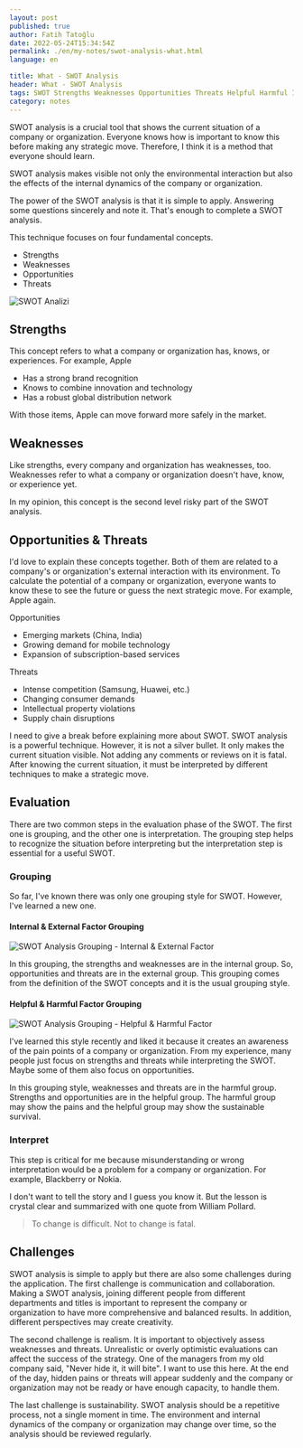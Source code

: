 ```yaml
---
layout: post
published: true
author: Fatih Tatoğlu
date: 2022-05-24T15:34:54Z
permalink: ./en/my-notes/swot-analysis-what.html
language: en

title: What - SWOT Analysis
header: What - SWOT Analysis
tags: SWOT Strengths Weaknesses Opportunities Threats Helpful Harmful Internal External Environment
category: notes
---
```


SWOT analysis is a crucial tool that shows the current situation of a company or organization. Everyone knows how is important to know this before making any strategic move. Therefore, I think it is a method that everyone should learn.

SWOT analysis makes visible not only the environmental interaction but also the effects of the internal dynamics of the company or organization.

The power of the SWOT analysis is that it is simple to apply. Answering some questions sincerely and note it. That's enough to complete a SWOT analysis.

This technique focuses on four fundamental concepts.

- Strengths
- Weaknesses
- Opportunities
- Threats

![SWOT Analizi](../../../image/swot_initial.png "SWOT Analizi Bileşenleri")

## Strengths

This concept refers to what a company or organization has, knows, or experiences. For example, Apple

- Has a strong brand recognition
- Knows to combine innovation and technology
- Has a robust global distribution network

With those items, Apple can move forward more safely in the market.

## Weaknesses

Like strengths, every company and organization has weaknesses, too. Weaknesses refer to what a company or organization doesn't have, know, or experience yet.

In my opinion, this concept is the second level risky part of the SWOT analysis.

## Opportunities & Threats

I'd love to explain these concepts together. Both of them are related to a company's or organization's external interaction with its environment. To calculate the potential of a company or organization, everyone wants to know these to see the future or guess the next strategic move. For example, Apple again.

Opportunities

- Emerging markets (China, India)
- Growing demand for mobile technology
- Expansion of subscription-based services

Threats

- Intense competition (Samsung, Huawei, etc.)
- Changing consumer demands
- Intellectual property violations
- Supply chain disruptions

I need to give a break before explaining more about SWOT. SWOT analysis is a powerful technique. However, it is not a silver bullet. It only makes the current situation visible. Not adding any comments or reviews on it is fatal. After knowing the current situation, it must be interpreted by different techniques to make a strategic move.

## Evaluation

There are two common steps in the evaluation phase of the SWOT. The first one is grouping, and the other one is interpretation. The grouping step helps to recognize the situation before interpreting but the interpretation step is essential for a useful SWOT.

### Grouping

So far, I've known there was only one grouping style for SWOT. However, I've learned a new one.

#### Internal & External Factor Grouping

![SWOT Analysis Grouping - Internal & External Factor](../../../image/swot_internal_external.png "SWOT Analysis Grouping - Internal & External Factor")

In this grouping, the strengths and weaknesses are in the internal group. So, opportunities and threats are in the external group. This grouping comes from the definition of the SWOT concepts and it is the usual grouping style.

#### Helpful & Harmful Factor Grouping

![SWOT Analysis Grouping - Helpful & Harmful Factor](../../../image/swot_helpful_harmful.png "SWOT Analysis Grouping - Helpful & Harmful Factor]")

I've learned this style recently and liked it because it creates an awareness of the pain points of a company or organization. From my experience, many people just focus on strengths and threats while interpreting the SWOT. Maybe some of them also focus on opportunities.

In this grouping style, weaknesses and threats are in the harmful group. Strengths and opportunities are in the helpful group. The harmful group may show the pains and the helpful group may show the sustainable survival.

### Interpret

This step is critical for me because misunderstanding or wrong interpretation would be a problem for a company or organization. For example, Blackberry or Nokia.

I don't want to tell the story and I guess you know it. But the lesson is crystal clear and summarized with one quote from William Pollard.

> To change is difficult. Not to change is fatal.

## Challenges

SWOT analysis is simple to apply but there are also some challenges during the application. The first challenge is communication and collaboration. Making a SWOT analysis, joining different people from different departments and titles is important to represent the company or organization to have more comprehensive and balanced results. In addition, different perspectives may create creativity.

The second challenge is realism. It is important to objectively assess weaknesses and threats. Unrealistic or overly optimistic evaluations can affect the success of the strategy. One of the managers from my old company said, "Never hide it, it will bite". I want to use this here. At the end of the day, hidden pains or threats will appear suddenly and the company or organization may not be ready or have enough capacity, to handle them.

The last challenge is sustainability. SWOT analysis should be a repetitive process, not a single moment in time. The environment and internal dynamics of the company or organization may change over time, so the analysis should be reviewed regularly.
